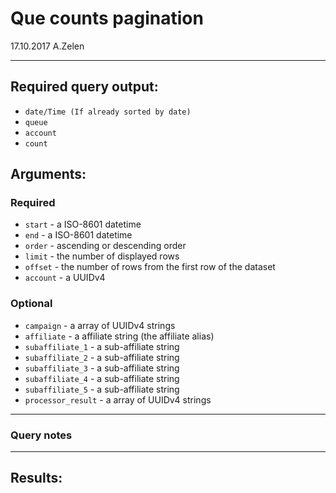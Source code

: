 # Que counts pagination

17.10.2017 A.Zelen

____

## Required query output:

* `date/Time (If already sorted by date)`
* `queue`
* `account`
* `count` 

## Arguments:

### Required
* `start` - a ISO-8601 datetime
* `end` - a ISO-8601 datetime
* `order` - ascending or descending order
* `limit` - the number of displayed rows
* `offset` - the number of rows from the first row of the dataset
* `account` - a UUIDv4

### Optional
* `campaign` -  a array of UUIDv4 strings
* `affiliate` -  a affiliate string (the affiliate alias)
* `subaffiliate_1` -  a sub-affiliate string
* `subaffiliate_2` -  a sub-affiliate string
* `subaffiliate_3` -  a sub-affiliate string
* `subaffiliate_4` -  a sub-affiliate string
* `subaffiliate_5` -  a sub-affiliate string
* `processor_result` -  a array of UUIDv4 strings

---
### Query notes




---
## Results:

```
```
